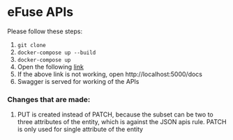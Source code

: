 # eFuse APIs

Please follow these steps:

1. `git clone`
2. `docker-compose up --build`
3. `docker-compose up`
4. Open the following <a href='http://localhost:5000/docs'> link </a>
5. If the above link is not working, open <a> http://localhost:5000/docs </a>
6. Swagger is served for working of the APIs

### Changes that are made:

1. PUT is created instead of PATCH, because the subset can be two to three attributes of the entity, which is against the JSON apis rule. PATCH is only used for single attribute of the entity
